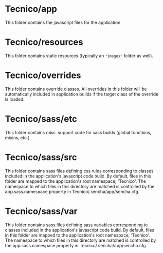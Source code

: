 # Tecnico/app

This folder contains the javascript files for the application.

# Tecnico/resources

This folder contains static resources (typically an `"images"` folder as well).

# Tecnico/overrides

This folder contains override classes. All overrides in this folder will be 
automatically included in application builds if the target class of the override
is loaded.

# Tecnico/sass/etc

This folder contains misc. support code for sass builds (global functions, 
mixins, etc.)

# Tecnico/sass/src

This folder contains sass files defining css rules corresponding to classes
included in the application's javascript code build.  By default, files in this 
folder are mapped to the application's root namespace, 'Tecnico'. The
namespace to which files in this directory are matched is controlled by the
app.sass.namespace property in Tecnico/.sencha/app/sencha.cfg. 

# Tecnico/sass/var

This folder contains sass files defining sass variables corresponding to classes
included in the application's javascript code build.  By default, files in this 
folder are mapped to the application's root namespace, 'Tecnico'. The
namespace to which files in this directory are matched is controlled by the
app.sass.namespace property in Tecnico/.sencha/app/sencha.cfg. 

